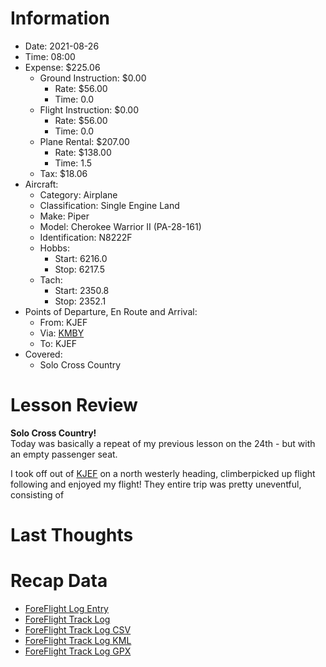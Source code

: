# Information
- Date: 2021-08-26
- Time: 08:00
- Expense: $225.06
	- Ground Instruction: $0.00
		- Rate: $56.00
		- Time: 0.0
	- Flight Instruction: $0.00
		- Rate: $56.00
		- Time: 0.0
	- Plane Rental: $207.00
		- Rate: $138.00
		- Time: 1.5
	- Tax: $18.06
- Aircraft:
	- Category: Airplane
	- Classification: Single Engine Land
	- Make: Piper
	- Model: Cherokee Warrior II (PA-28-161)
	- Identification: N8222F
	- Hobbs: 
		- Start: 6216.0
		- Stop: 6217.5
	- Tach: 
		- Start: 2350.8
		- Stop: 2352.1
- Points of Departure, En Route and Arrival:
	- From: KJEF
	- Via: [KMBY][L0]
	- To: KJEF
- Covered:
	- Solo Cross Country
# Lesson Review
**Solo Cross Country!**<br />
Today was basically a repeat of my previous lesson on the 24th - but with an empty passenger seat.

I took off out of [KJEF][L1] on a north westerly heading, climberpicked up flight following and enjoyed my flight! They entire trip was pretty uneventful, consisting of
# Last Thoughts
# Recap Data
- [ForeFlight Log Entry](https://plan.foreflight.com/summary/...)
- [ForeFlight Track Log](https://plan.foreflight.com/s/track/...)
- [ForeFlight Track Log CSV](./supportData/2021-08-26.foreflight.tracklog.csv)
- [ForeFlight Track Log KML](./supportData/2021-08-26.foreflight.tracklog.kml)
- [ForeFlight Track Log GPX](./supportData/2021-08-26.foreflight.tracklog.gpx)

[L0]: https://www.airnav.com/airport/KMBY
[L1]: https://www.airnav.com/airport/KJEF